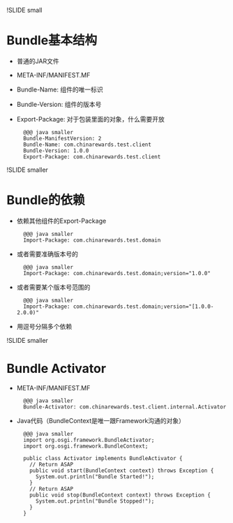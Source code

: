 !SLIDE small

# Bundle基本结构 #

* 普通的JAR文件
* META-INF/MANIFEST.MF
* Bundle-Name: 组件的唯一标识
* Bundle-Version: 组件的版本号
* Export-Package: 对于包装里面的对象，什么需要开放

        @@@ java smaller
        Bundle-ManifestVersion: 2
        Bundle-Name: com.chinarewards.test.client
        Bundle-Version: 1.0.0
        Export-Package: com.chinarewards.test.client

!SLIDE smaller

# Bundle的依赖 #

* 依赖其他组件的Export-Package

        @@@ java smaller
        Import-Package: com.chinarewards.test.domain

* 或者需要准确版本号的

        @@@ java smaller
        Import-Package: com.chinarewards.test.domain;version="1.0.0"

* 或者需要某个版本号范围的

        @@@ java smaller
        Import-Package: com.chinarewards.test.domain;version="[1.0.0-2.0.0)"

* 用逗号分隔多个依赖


!SLIDE smaller

# Bundle Activator #

* META-INF/MANIFEST.MF

        @@@ java smaller
        Bundle-Activator: com.chinarewards.test.client.internal.Activator

* Java代码（BundleContext是唯一跟Framework沟通的对象）


        @@@ java smaller
        import org.osgi.framework.BundleActivator;
        import org.osgi.framework.BundleContext;

        public class Activator implements BundleActivator {
          // Return ASAP
          public void start(BundleContext context) throws Exception {
        	System.out.println("Bundle Started!");
          }
          // Return ASAP
          public void stop(BundleContext context) throws Exception {
        	System.out.println("Bundle Stopped!");
          }
        }
